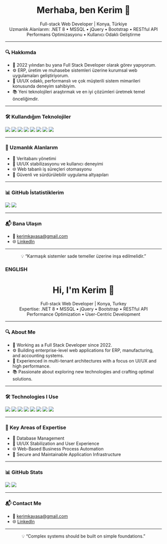 <h1 align="center">Merhaba, ben Kerim 👋</h1>

<p align="center">
  Full-stack Web Developer | Konya, Türkiye<br>
  Uzmanlık Alanlarım: .NET 8 • MSSQL • jQuery • Bootstrap • RESTful API<br>
  Performans Optimizasyonu • Kullanıcı Odaklı Geliştirme
</p>

---

### 🔍 Hakkımda 

- 💼 2022 yılından bu yana Full Stack Developer olarak görev yapıyorum.  
- ⚙️ ERP, üretim ve muhasebe sistemleri üzerine kurumsal web uygulamaları geliştiriyorum.  
- 🧠 UI/UX odaklı, performanslı ve çok müşterili sistem mimarileri konusunda deneyim sahibiyim.  
- 📚 Yeni teknolojileri araştırmak ve en iyi çözümleri üretmek temel önceliğimdir.

---

### 🛠️ Kullandığım Teknolojiler

<p align="left">
  <img src="https://img.shields.io/badge/.NET-8.0-512BD4?style=for-the-badge&logo=dotnet&logoColor=white" />
  <img src="https://img.shields.io/badge/C%23-239120?style=for-the-badge&logo=c-sharp&logoColor=white" />
  <img src="https://img.shields.io/badge/MSSQL-CC2927?style=for-the-badge&logo=microsoftsqlserver&logoColor=white" />
  <img src="https://img.shields.io/badge/Bootstrap-7952B3?style=for-the-badge&logo=bootstrap&logoColor=white" />
  <img src="https://img.shields.io/badge/jQuery-0769AD?style=for-the-badge&logo=jquery&logoColor=white" />
  <img src="https://img.shields.io/badge/JavaScript-F7DF1E?style=for-the-badge&logo=javascript&logoColor=black" />
  <img src="https://img.shields.io/badge/Git-F05032?style=for-the-badge&logo=git&logoColor=white" />
  <img src="https://img.shields.io/badge/REST-API-6DB33F?style=for-the-badge&logo=rest&logoColor=white" />
</p>

---

### 📌 Uzmanlık Alanlarım

- 🔄 Veritabanı yönetimi
- 🧩 UI/UX stabilizasyonu ve kullanıcı deneyimi
- 🌐 Web tabanlı iş süreçleri otomasyonu
- 🔐 Güvenli ve sürdürülebilir uygulama altyapıları

---

### 📊 GitHub İstatistiklerim

<p align="left">
  <img src="https://github-readme-stats.vercel.app/api?username=kerimckaya&show_icons=true&theme=github_dark&hide=issues&count_private=true" />
  <img src="https://github-readme-stats.vercel.app/api/top-langs/?username=kerimckaya&layout=compact&theme=github_dark" />
</p>

---

### 📬 Bana Ulaşın

- 📧 kerimkayasa@gmail.com <!-- isteğe bağlı olarak değiştirebiliriz -->
- 🌐 [LinkedIn](https://www.linkedin.com/in/kerimckaya/) <!-- eğer varsa -->

---

<p align="center">
  💡 “Karmaşık sistemler sade temeller üzerine inşa edilmelidir.”  
</p>

### ENGLISH


<h1 align="center">Hi, I'm Kerim 👋</h1>

<p align="center">
  Full-stack Web Developer | Konya, Turkey<br>
  Expertise: .NET 8 • MSSQL • jQuery • Bootstrap • RESTful API<br>
  Performance Optimization • User-Centric Development
</p>

---

### 🔍 About Me

- 💼 Working as a Full Stack Developer since 2022.  
- ⚙️ Building enterprise-level web applications for ERP, manufacturing, and accounting systems.  
- 🧠 Experienced in multi-tenant architectures with a focus on UI/UX and high performance.  
- 📚 Passionate about exploring new technologies and crafting optimal solutions.

---

### 🛠️ Technologies I Use

<p align="left">
  <img src="https://img.shields.io/badge/.NET-8.0-512BD4?style=for-the-badge&logo=dotnet&logoColor=white" />
  <img src="https://img.shields.io/badge/C%23-239120?style=for-the-badge&logo=c-sharp&logoColor=white" />
  <img src="https://img.shields.io/badge/MSSQL-CC2927?style=for-the-badge&logo=microsoftsqlserver&logoColor=white" />
  <img src="https://img.shields.io/badge/Bootstrap-7952B3?style=for-the-badge&logo=bootstrap&logoColor=white" />
  <img src="https://img.shields.io/badge/jQuery-0769AD?style=for-the-badge&logo=jquery&logoColor=white" />
  <img src="https://img.shields.io/badge/JavaScript-F7DF1E?style=for-the-badge&logo=javascript&logoColor=black" />
  <img src="https://img.shields.io/badge/Git-F05032?style=for-the-badge&logo=git&logoColor=white" />
  <img src="https://img.shields.io/badge/REST-API-6DB33F?style=for-the-badge&logo=rest&logoColor=white" />
</p>

---

### 📌 Key Areas of Expertise

- 🔄 Database Management  
- 🧩 UI/UX Stabilization and User Experience  
- 🌐 Web-Based Business Process Automation  
- 🔐 Secure and Maintainable Application Infrastructure

---

### 📊 GitHub Stats

<p align="left">
  <img src="https://github-readme-stats.vercel.app/api?username=kerimckaya&show_icons=true&theme=github_dark&hide=issues&count_private=true" />
  <img src="https://github-readme-stats.vercel.app/api/top-langs/?username=kerimckaya&layout=compact&theme=github_dark" />
</p>

---

### 📬 Contact Me

- 📧 kerimkayasa@gmail.com  
- 🌐 [LinkedIn](https://www.linkedin.com/in/kerimckaya/)

---

<p align="center">
  💡 “Complex systems should be built on simple foundations.”
</p>


